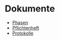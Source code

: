 # Dokumente

* [Phasen](phasen.md)
* [Pflichtenheft](pflichtenheft.md)
* [Protokolle](protokolle.md)
